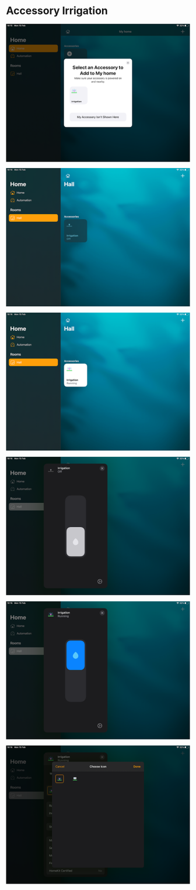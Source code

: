# Accessory Irrigation

![](https://github.com/alpr777/homekit/blob/main/gallery/irrigation_1.png)

![](https://github.com/alpr777/homekit/blob/main/gallery/irrigation_2.png)

![](https://github.com/alpr777/homekit/blob/main/gallery/irrigation_3.png)

![](https://github.com/alpr777/homekit/blob/main/gallery/irrigation_4.png)

![](https://github.com/alpr777/homekit/blob/main/gallery/irrigation_5.png)

![](https://github.com/alpr777/homekit/blob/main/gallery/irrigation_6.png)